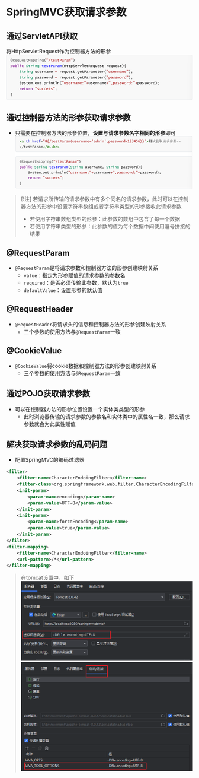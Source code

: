 # SpringMVC获取请求参数
## 通过ServletAPI获取
将HttpServletRequest作为控制器方法的形参
![](https://raw.githubusercontent.com/alwaysmissin/picgo/main/20230109101701.png)


## 通过控制器方法的形参获取请求参数
- 只需要在控制器方法的形参位置，**设置与请求参数名字相同的形参**即可
![](https://raw.githubusercontent.com/alwaysmissin/picgo/main/20230109101928.png)
> [!注]
> 若请求所传输的请求参数中有多个同名的请求参数，此时可以在控制器方法的形参中设置字符串数组或者字符串类型的形参接收此请求参数
> - 若使用字符串数组类型的形参：此参数的数组中包含了每一个数据
> - 若使用字符串类型的形参：此参数的值为每个数据中间使用逗号拼接的结果

## @RequestParam
- `@RequestParam`是将请求参数和控制器方法的形参创建映射关系
	- `value`：指定为形参赋值的请求参数的参数名
	- `required`：是否必须传输此参数，默认为`true`
	- `defaultValue`：设置形参的默认值

## @RequestHeader
- `@RequestHeader`将请求头的信息和控制器方法的形参创建映射关系
	- 三个参数的使用方法与`@RequestParam`一致

## @CookieValue
- `@CookieValue`将cookie数据和控制器方法的形参创建映射关系
	- 三个参数的使用方法与`@RequestParam`一致

## 通过POJO获取请求参数
- 可以在控制器方法的形参位置设置一个实体类类型的形参
	- 此时浏览器传输的请求参数的参数名和实体类中的属性名一致，那么请求参数就会为此属性赋值


## 解决获取请求参数的乱码问题
- 配置SpringMVC的编码过滤器
```xml
<filter>  
    <filter-name>CharacterEndoingFilter</filter-name>  
    <filter-class>org.springframework.web.filter.CharacterEncodingFilter</filter-class>  
    <init-param>  
        <param-name>encoding</param-name>  
        <param-value>UTF-8</param-value>  
    </init-param>  
    <init-param>  
        <param-name>forceEncoding</param-name>  
        <param-value>true</param-value>  
    </init-param>  
</filter>  
<filter-mapping>  
    <filter-name>CharacterEndoingFilter</filter-name>  
    <url-pattern>/*</url-pattern>  
</filter-mapping>
```
> 在tomcat设置中，如下![](https://raw.githubusercontent.com/alwaysmissin/picgo/main/20230109112255.png)
> ![](https://raw.githubusercontent.com/alwaysmissin/picgo/main/20230109112321.png)

